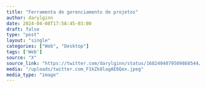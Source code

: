 ```yaml
---
title: "Ferramenta de gerenciamento de projetos"
author: darylginn
date: 2024-04-08T17:58:45-03:00
draft: false
type: "post"
layout: "single"
categories: ["Web", "Desktop"]
tags: ['Web']
source: "X"
source_link: "https://twitter.com/darylginn/status/1682404079509868544/photo/1"
media: "/uploads/twitter.com_F1kZk8lagAE6Qex.jpeg"
media_type: "image"
---
```



